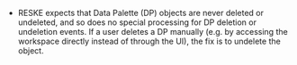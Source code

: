 * RESKE expects that Data Palette (DP) objects are never deleted or undeleted, and so does no
  special processing for DP deletion or undeletion events. If a user deletes a DP manually (e.g.
  by accessing the workspace directly instead of through the UI), the fix is to undelete the
  object.